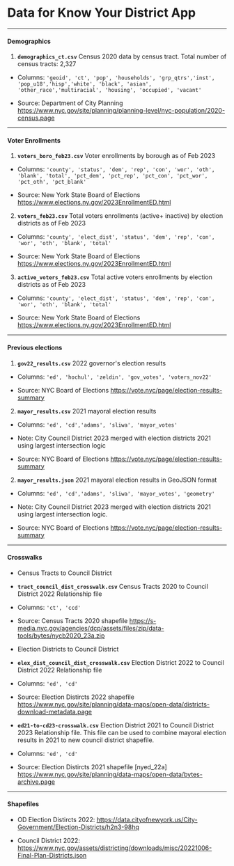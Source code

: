 # Data for Know Your District App

<hr>

#### Demographics

1. ****`demographics_ct.csv`**** Census 2020 data by census tract. Total number of census tracts: 2,327

- Columns: `'geoid', 'ct', 'pop', 'households', 'grp_qtrs','inst', 'pop_u18','hisp','white', 'black', 'asian', 'other_race','multiracial', 'housing', 'occupied', 'vacant'`

- Source: Department of City Planning https://www.nyc.gov/site/planning/planning-level/nyc-population/2020-census.page

<hr>

#### Voter Enrollments

1. ****`voters_boro_feb23.csv`**** Voter enrollments by borough as of Feb 2023

- Columns: `'county', 'status', 'dem', 'rep', 'con', 'wor', 'oth', 'blank', 'total', 'pct_dem', 'pct_rep', 'pct_con', 'pct_wor', 'pct_oth', 'pct_blank'`

- Source: New York State Board of Elections https://www.elections.ny.gov/2023EnrollmentED.html

2.  ****`voters_feb23.csv`**** Total voters enrollments (active+ inactive) by election districts as of Feb 2023

- Columns: `'county', 'elect_dist', 'status', 'dem', 'rep', 'con', 'wor', 'oth', 'blank', 'total'`

- Source: New York State Board of Elections https://www.elections.ny.gov/2023EnrollmentED.html

3.  ****`active_voters_feb23.csv`**** Total active voters enrollments by election districts as of Feb 2023

- Columns: `'county', 'elect_dist', 'status', 'dem', 'rep', 'con', 'wor', 'oth', 'blank', 'total'`

- Source: New York State Board of Elections https://www.elections.ny.gov/2023EnrollmentED.html

<hr>

#### Previous elections

1.  ****`gov22_results.csv`**** 2022 governor's election results

- Columns: `'ed', 'hochul', 'zeldin', 'gov_votes', 'voters_nov22'`

- Source: NYC Board of Elections https://vote.nyc/page/election-results-summary

2.  ****`mayor_results.csv`**** 2021 mayoral election results

- Columns: `'ed', 'cd','adams', 'sliwa', 'mayor_votes'`

- Note: City Council District 2023 merged with election districts 2021 using largest intersection logic

- Source: NYC Board of Elections https://vote.nyc/page/election-results-summary

2.  ****`mayor_results.json`**** 2021 mayoral election results in GeoJSON format

- Columns: `'ed', 'cd','adams', 'sliwa', 'mayor_votes', 'geometry'`

- Note: City Council District 2023 merged with election districts 2021 using largest intersection logic. 

- Source: NYC Board of Elections https://vote.nyc/page/election-results-summary
		
<hr>

#### Crosswalks

- Census Tracts to Council District

- ****`tract_council_dist_crosswalk.csv`**** Census Tracts 2020 to Council District 2022 Relationship file

- Columns: `'ct', 'ccd'`

- Source: Census Tracts 2020 shapefile https://s-media.nyc.gov/agencies/dcp/assets/files/zip/data-tools/bytes/nycb2020_23a.zip

- Election Districts to Council District

- ****`elex_dist_council_dist_crosswalk.csv`**** Election District 2022 to Council District 2022 Relationship file

- Columns: `'ed', 'cd'`

- Source: Election Distircts 2022 shapefile https://www.nyc.gov/site/planning/data-maps/open-data/districts-download-metadata.page

- ****`ed21-to-cd23-crosswalk.csv`**** Election District 2021 to Council District 2023 Relationship file. This file can be used to combine mayoral election results in 2021 to new council district shapefile.

- Columns: `'ed', 'cd'`

- Source: Election Distircts 2021 shapefile [nyed_22a] https://www.nyc.gov/site/planning/data-maps/open-data/bytes-archive.page

<hr>

#### Shapefiles

- OD Election Distircts 2022: https://data.cityofnewyork.us/City-Government/Election-Districts/h2n3-98hq

- Council District 2022: https://www.nyc.gov/assets/districting/downloads/misc/20221006-Final-Plan-Districts.json